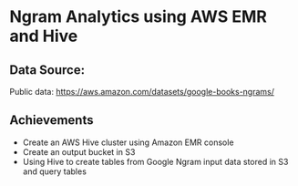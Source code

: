 # Ngram Analytics using AWS EMR and Hive

## Data Source:
Public data: https://aws.amazon.com/datasets/google-books-ngrams/

## Achievements
- Create an AWS Hive cluster using Amazon EMR console
- Create an output bucket in S3
- Using Hive to create tables from Google Ngram input data stored in S3 and query tables

